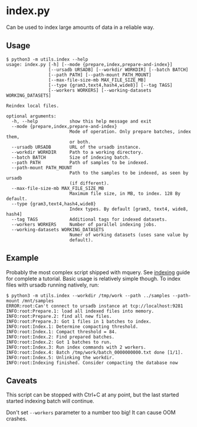 # index.py

Can be used to index large amounts of data in a reliable way.

## Usage

```
$ python3 -m utils.index --help
usage: index.py [-h] [--mode {prepare,index,prepare-and-index}]
                [--ursadb URSADB] [--workdir WORKDIR] [--batch BATCH]
                [--path PATH] [--path-mount PATH_MOUNT]
                [--max-file-size-mb MAX_FILE_SIZE_MB]
                [--type {gram3,text4,hash4,wide8}] [--tag TAGS]
                [--workers WORKERS] [--working-datasets WORKING_DATASETS]

Reindex local files.

optional arguments:
  -h, --help            show this help message and exit
  --mode {prepare,index,prepare-and-index}
                        Mode of operation. Only prepare batches, index them,
                        or both.
  --ursadb URSADB       URL of the ursadb instance.
  --workdir WORKDIR     Path to a working directory.
  --batch BATCH         Size of indexing batch.
  --path PATH           Path of samples to be indexed.
  --path-mount PATH_MOUNT
                        Path to the samples to be indexed, as seen by ursadb
                        (if different).
  --max-file-size-mb MAX_FILE_SIZE_MB
                        Maximum file size, in MB, to index. 128 By default.
  --type {gram3,text4,hash4,wide8}
                        Index types. By default [gram3, text4, wide8, hash4]
  --tag TAGS            Additional tags for indexed datasets.
  --workers WORKERS     Number of parallel indexing jobs.
  --working-datasets WORKING_DATASETS
                        Numer of working datasets (uses sane value by
                        default).
```

## Example


Probably the most complex script shipped with mquery. See
[indexing](../indexing.md) guide for complete a tutorial. Basic usage is
relatively simple though. To index files with ursadb running natively, run:

```
$ python3 -m utils.index --workdir /tmp/work --path ../samples --path-mount /mnt/samples
ERROR:root:Can't connect to ursadb instance at tcp://localhost:9281
INFO:root:Prepare.1: load all indexed files into memory.
INFO:root:Prepare.2: find all new files.
INFO:root:Prepare.3: Got 1 files in 1 batches to index.
INFO:root:Index.1: Determine compacting threshold.
INFO:root:Index.1: Compact threshold = 84.
INFO:root:Index.2: Find prepared batches.
INFO:root:Index.2: Got 1 batches to run.
INFO:root:Index.3: Run index commands with 2 workers.
INFO:root:Index.4: Batch /tmp/work/batch_0000000000.txt done [1/1].
INFO:root:Index.5: Unlinking the workdir.
INFO:root:Indexing finished. Consider compacting the database now
```

## Caveats

This script can be stopped with Ctrl+C at any point, but the last started
started indexing batch will continue.

Don't set `--workers` parameter to a number too big! It can cause OOM crashes.
